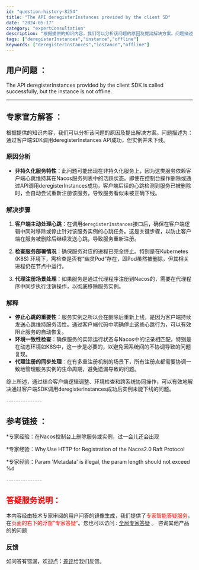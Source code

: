 ```yaml
---
id: "question-history-8254"
title: "The API deregisterInstances provided by the client SD"
date: "2024-05-17"
category: "expertConsultation"
description: "根据提供的知识内容，我们可以分析该问题的原因及提出解决方案。问题描述为：通过客户端SDK调用deregisterInstances API成功，但实例并未下线。### 原因分析- **非持久化服务特性**：此问题可能出现在非持久化服务上，因为这类服务依赖客户端心跳维持其在Nacos服务列表中的活跃状"
tags: ["deregisterInstances","instance","offline"]
keywords: ["deregisterInstances","instance","offline"]
---
```


## 用户问题 ： 
 The API deregisterInstances provided by the client SDK is called successfully, but the instance is not offline.  

---------------
## 专家官方解答 ：

根据提供的知识内容，我们可以分析该问题的原因及提出解决方案。问题描述为：通过客户端SDK调用deregisterInstances API成功，但实例并未下线。

### 原因分析
- **非持久化服务特性**：此问题可能出现在非持久化服务上，因为这类服务依赖客户端心跳维持其在Nacos服务列表中的活跃状态。即使在控制台操作删除或通过API调用deregisterInstances成功，客户端后续的心跳检测到服务已被删除时，会自动尝试重新注册该服务，导致服务看似未被正确下线。
  
### 解决步骤
1. **客户端主动处理心跳**：在调用`deregisterInstances`接口后，确保在客户端逻辑中同时移除或停止针对该服务实例的心跳任务。这是关键步骤，以防止客户端在服务被删除后继续发送心跳，导致服务重新注册。
   
2. **检查服务部署情况**：确保服务对应的进程已完全终止。特别是在Kubernetes (K8S) 环境下，需检查是否有“幽灵Pod”存在，即Pod虽然被删除，但其相关进程仍在节点中运行。

3. **代理注册场景处理**：如果服务是通过代理程序注册到Nacos的，需要在代理程序中同步执行注销操作，以彻底移除服务实例。

### 解释
- **停止心跳的重要性**：服务实例之所以会在删除后重新上线，是因为客户端持续发送心跳维持服务活性。通过客户端代码中明确停止这些心跳行为，可以有效阻止服务的自动恢复。
- **环境一致性检查**：确保服务的实际运行状态与Nacos中的记录相匹配，特别是在动态环境如K8S中，这一步是必要的，以避免因系统间的不协调导致的问题复现。
- **代理注册的同步处理**：在有多重注册机制的场景下，所有注册点都需要协调一致地管理服务实例的生命周期，避免遗漏导致的问题。

综上所述，通过结合客户端逻辑调整、环境检查和跨系统协同操作，可以有效地解决通过客户端SDK调用deregisterInstances成功后实例未能下线的问题。


<font color="#949494">---------------</font> 


## 参考链接 ：

*专家经验：在Nacos控制台上删除服务或实例，过一会儿还会出现 
 
 *专家经验：Why Use HTTP for Registration of the Nacos2.0 Raft Protocol 
 
 *专家经验：Param 'Metadata' is illegal, the param length should not exceed %d 


 <font color="#949494">---------------</font> 
 


## <font color="#FF0000">答疑服务说明：</font> 

本内容经由技术专家审阅的用户问答的镜像生成，我们提供了<font color="#FF0000">专家智能答疑服务</font>，在<font color="#FF0000">页面的右下的浮窗”专家答疑“</font>。您也可以访问 : [全局专家答疑](https://answer.opensource.alibaba.com/docs/intro) 。 咨询其他产品的的问题

### 反馈
如问答有错漏，欢迎点：[差评](https://ai.nacos.io/user/feedbackByEnhancerGradePOJOID?enhancerGradePOJOId=13604)给我们反馈。
